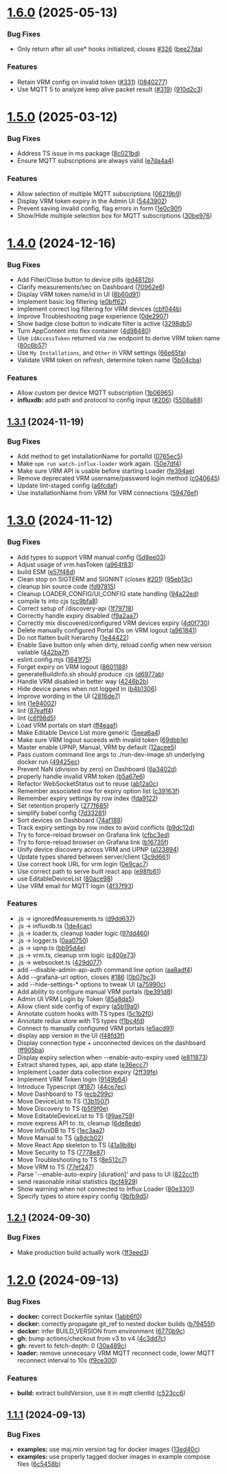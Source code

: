 # [1.6.0](https://github.com/victronenergy/venus-influx-loader/compare/1.5.0...1.6.0) (2025-05-13)


### Bug Fixes

* Only return after all use* hooks initialized, closes [#326](https://github.com/victronenergy/venus-influx-loader/issues/326) ([bee27da](https://github.com/victronenergy/venus-influx-loader/commit/bee27da9300a34e9003f839624b2e8753b5c2b23))


### Features

* Retain VRM config on invalid token ([#331](https://github.com/victronenergy/venus-influx-loader/issues/331)) ([0840277](https://github.com/victronenergy/venus-influx-loader/commit/08402776e13540e327a33d20889afec63737169f))
* Use MQTT 5 to analyze keep alive packet result ([#319](https://github.com/victronenergy/venus-influx-loader/issues/319)) ([910d2c3](https://github.com/victronenergy/venus-influx-loader/commit/910d2c313da7318b1fa337a7326556090855d727))

# [1.5.0](https://github.com/victronenergy/venus-influx-loader/compare/1.4.0...1.5.0) (2025-03-12)


### Bug Fixes

* Address TS issue in ms package ([8c021bd](https://github.com/victronenergy/venus-influx-loader/commit/8c021bd0caf0ec9321ea58fd6be1e423f280f1cf))
* Ensure MQTT subscriptions are always valid ([e7da4a4](https://github.com/victronenergy/venus-influx-loader/commit/e7da4a46fa87a2fb07ae495fa81b2d77a8511a70))


### Features

* Allow selection of multiple MQTT subscriptions ([06219b9](https://github.com/victronenergy/venus-influx-loader/commit/06219b9f16da826fb902bbb733695205beca54f5))
* Display VRM token expiry in the Admin UI ([5443902](https://github.com/victronenergy/venus-influx-loader/commit/5443902404624b5a962385fc2872c7a9c6eca975))
* Prevent saving invalid config, flag errors in form ([1e0c90f](https://github.com/victronenergy/venus-influx-loader/commit/1e0c90f96228f6f1c13ea1459c34522c64ee2882))
* Show/Hide multiple selection box for MQTT subscriptions ([30be976](https://github.com/victronenergy/venus-influx-loader/commit/30be976a0e75d5df2f1a27dedaabc1f2e54d54fc))

# [1.4.0](https://github.com/victronenergy/venus-influx-loader/compare/1.3.1...1.4.0) (2024-12-16)


### Bug Fixes

* Add Filter/Close button to device pills ([ed4812b](https://github.com/victronenergy/venus-influx-loader/commit/ed4812beb8ac39ed18a3a22531059a9a1a5d53b7))
* Clarify measurements/sec on Dashboard ([70962e6](https://github.com/victronenergy/venus-influx-loader/commit/70962e6d1402b9af21891535f8af8d592ad50376))
* Display VRM token name/id in UI ([8b60d91](https://github.com/victronenergy/venus-influx-loader/commit/8b60d91205a1d43a39d316a45a8d7ff78439f0c3))
* Implement basic log filtering ([e0bff62](https://github.com/victronenergy/venus-influx-loader/commit/e0bff62b0a5d7c1d35c5a132be7d50327c03d254))
* Implement correct log filtering for VRM devices ([cbf044b](https://github.com/victronenergy/venus-influx-loader/commit/cbf044b7518eac668e00106bb553dd802aa2e2ab))
* Improve Troubleshooting page experience ([0de2907](https://github.com/victronenergy/venus-influx-loader/commit/0de290743b43ad66e36d3278c9f205a9624f1d00))
* Show badge close button to indicate filter is active ([3298db5](https://github.com/victronenergy/venus-influx-loader/commit/3298db5c723d9dff355ad8506f795f3c86fb94fd))
* Turn AppContent into flex container ([4d98480](https://github.com/victronenergy/venus-influx-loader/commit/4d98480a0e56cf5af17e1a1358e63e8dca02103f))
* Use `idAccessToken` returned via `/me` endpoint to derive VRM token name ([80c6b57](https://github.com/victronenergy/venus-influx-loader/commit/80c6b578147ebb4ae3299a132164b92752701fc2))
* Use `My Installations`, and `Other` in VRM settings ([66e65fa](https://github.com/victronenergy/venus-influx-loader/commit/66e65fa973d1ea8685cce2700937c1dc2dee548f))
* Validate VRM token on refresh, determine token name ([5b04cba](https://github.com/victronenergy/venus-influx-loader/commit/5b04cbaf92b52fa2f51dabcce9b52be116b1beb8))


### Features

* Allow custom per device MQTT subscription ([1b06965](https://github.com/victronenergy/venus-influx-loader/commit/1b0696562d0fb28e40030a30ee6467b3c39f161c))
* **influxdb:** add path and protocol to config input ([#206](https://github.com/victronenergy/venus-influx-loader/issues/206)) ([5508a88](https://github.com/victronenergy/venus-influx-loader/commit/5508a88c7944138c6040edfbbebbb5d40edd0b36))

## [1.3.1](https://github.com/victronenergy/venus-influx-loader/compare/1.3.0...1.3.1) (2024-11-19)


### Bug Fixes

* Add method to get installationName for portalId ([0765ec5](https://github.com/victronenergy/venus-influx-loader/commit/0765ec5b3c2743e0487c969457acb025833619fd))
* Make `npm run watch-influx-loader` work again. ([50e7df4](https://github.com/victronenergy/venus-influx-loader/commit/50e7df4d7bf1e38623d22d5ee01eef7795316bae))
* Make sure VRM API is usable before starting Loader ([fe394ae](https://github.com/victronenergy/venus-influx-loader/commit/fe394aeb5198184a4f5d990db7d263e1ab166b4b))
* Remove deprecated VRM username/password login method ([c040645](https://github.com/victronenergy/venus-influx-loader/commit/c04064596f28058ace4b2d35d8908b8179542247))
* Update lint-staged config ([a6fcdaf](https://github.com/victronenergy/venus-influx-loader/commit/a6fcdaf2709c3dc21ece3daafc56d48a50ebee24))
* Use installationName from VRM for VRM connections ([59476ef](https://github.com/victronenergy/venus-influx-loader/commit/59476ef758b11621957dec2d60618091341e4cd3))

# [1.3.0](https://github.com/victronenergy/venus-influx-loader/compare/1.2.1...1.3.0) (2024-11-12)


### Bug Fixes

* Add types to support VRM manual config ([5d8ee03](https://github.com/victronenergy/venus-influx-loader/commit/5d8ee03c795118a5353b1a2229e19271241a8156))
* Adjust usage of vrm.hasToken ([a964f83](https://github.com/victronenergy/venus-influx-loader/commit/a964f8373de4956aae4759ece7cce1398c811a8e))
* build ESM ([e57f48d](https://github.com/victronenergy/venus-influx-loader/commit/e57f48dbadc38289d1ccc649f0dcc554879e31d3))
* Clean stop on SIGTERM and SIGNINT (closes [#201](https://github.com/victronenergy/venus-influx-loader/issues/201)) ([95eb13c](https://github.com/victronenergy/venus-influx-loader/commit/95eb13c8f72a1272a312aeda77aad1c3e8873f30))
* cleanup bin source code ([fd97815](https://github.com/victronenergy/venus-influx-loader/commit/fd978153306874a3502ae8f0856cca3ceae4197c))
* Cleanup LOADER_CONFIG/UI_CONFIG state handling ([94a22ed](https://github.com/victronenergy/venus-influx-loader/commit/94a22ed81882f3bff6baf2df6a6e1df002aaa332))
* compile ts into cjs ([cc9bfa8](https://github.com/victronenergy/venus-influx-loader/commit/cc9bfa8d958a096974f815e5a420202235b83d41))
* Correct setup of /discovery-api ([1f79718](https://github.com/victronenergy/venus-influx-loader/commit/1f79718ebae6eb7ba45a7fbe37f78c07251bc65c))
* Correctly handle expiry disabled ([f9a2aa7](https://github.com/victronenergy/venus-influx-loader/commit/f9a2aa7326f4c5ce5723eba8e78ceb60d5a5e17a))
* Correctly mix discovered/configured VRM devices expiry ([4d0f730](https://github.com/victronenergy/venus-influx-loader/commit/4d0f730b899787904cfcbd0cc2fd18b258c4cb14))
* Delete manually configured Portal IDs on VRM logout ([a961841](https://github.com/victronenergy/venus-influx-loader/commit/a961841c7e438ba563e38731079829c0b411a92a))
* Do not flatten built hierarchy ([1e44422](https://github.com/victronenergy/venus-influx-loader/commit/1e44422401873dc4216213dd9330c5122be359d8))
* Enable Save button only when dirty, reload config when new version vailable ([442ba7f](https://github.com/victronenergy/venus-influx-loader/commit/442ba7f2706e449122ce877a78b283ed27d21bb6))
* eslint.config.mjs ([1641f75](https://github.com/victronenergy/venus-influx-loader/commit/1641f7544ab2754b05bf7ccdf4880ba1ea31683f))
* Forget expiry on VRM logout ([8601188](https://github.com/victronenergy/venus-influx-loader/commit/8601188b49a941bf9e53dbb50d86423c402b35e0))
* generateBuildInfo.sh should produce .cjs ([d6977ab](https://github.com/victronenergy/venus-influx-loader/commit/d6977ab40c9dccaf4dd5e59f3140bb8f5e49699e))
* Handle VRM disabled in better way ([4246b2b](https://github.com/victronenergy/venus-influx-loader/commit/4246b2be024917035a9dfd469a3518a293d9f2b0))
* Hide device panes when not logged in ([b4b1306](https://github.com/victronenergy/venus-influx-loader/commit/b4b1306013a6f324cf5006a5a65cc3fa5d318b8b))
* Improve wording in the UI ([2816de7](https://github.com/victronenergy/venus-influx-loader/commit/2816de74f2d50ca6d17b06533253b43c3f96d877))
* lint ([1e94002](https://github.com/victronenergy/venus-influx-loader/commit/1e94002ce1998a92004c9b7d618ee1e35b2850f0))
* lint ([87eaff4](https://github.com/victronenergy/venus-influx-loader/commit/87eaff45b41c0b0404f3b7ce14fa89616b7a5ee9))
* lint ([c6f98d5](https://github.com/victronenergy/venus-influx-loader/commit/c6f98d53c241584d6dd96f99eafe278c8783f8de))
* Load VRM portals on start ([ff4eaaf](https://github.com/victronenergy/venus-influx-loader/commit/ff4eaaf36290a110430b2a128764a06eb518ed42))
* Make Editable Device List more generic ([5eea6a4](https://github.com/victronenergy/venus-influx-loader/commit/5eea6a4ee21ed67218e9fd28177f78e69f4b7cbf))
* Make sure VRM logout suceeds with invalid token ([69dbb1e](https://github.com/victronenergy/venus-influx-loader/commit/69dbb1e268bbfb14b6d158ef0e490c3c8f293bad))
* Master enable UPNP, Manual, VRM by default ([12acee5](https://github.com/victronenergy/venus-influx-loader/commit/12acee501d2274f4cc4de5b10e4b21f6ee7c6ef4))
* Pass custom command line args to ./run-dev-image.sh underlying docker run ([49425ec](https://github.com/victronenergy/venus-influx-loader/commit/49425ecf0b59ff4c0adb4c606e0acbdb79bec7b8))
* Prevent NaN (division by zero) on Dashboard ([6a3402d](https://github.com/victronenergy/venus-influx-loader/commit/6a3402d5351429776ec9614f979a56e33efbc962))
* properly handle invalid VRM token ([b5a67e6](https://github.com/victronenergy/venus-influx-loader/commit/b5a67e6f67715e4258e720e0a90eb8f9e91f9b37))
* Refactor WebSocketStatus out to reuse ([ab12a0c](https://github.com/victronenergy/venus-influx-loader/commit/ab12a0c646b23cd3d5446b8359243c3a3147e2bb))
* Remember associated row for expiry option list ([c39163f](https://github.com/victronenergy/venus-influx-loader/commit/c39163fde8fb92d126176c1f1eb3887ef8108c96))
* Remember expiry settings by row index ([fda9122](https://github.com/victronenergy/venus-influx-loader/commit/fda91220e0e8d09a57734ae88184c2b1d0b7c3cd))
* Set retention properly ([277f685](https://github.com/victronenergy/venus-influx-loader/commit/277f6859b218597e5413ce762155b28dcde11df0))
* simplify babel config ([7d33281](https://github.com/victronenergy/venus-influx-loader/commit/7d332814bb209376c427f6e3f1875a95e53ea208))
* Sort devices on Dashboard ([74af188](https://github.com/victronenergy/venus-influx-loader/commit/74af188fe0a0d0b5f657a675497eedc4d39418a3))
* Track expiry settings by row index to avoid conflicts ([b9dc12d](https://github.com/victronenergy/venus-influx-loader/commit/b9dc12dae63459aa08017e30fd62b8125374400e))
* Try to force-reload browser on Grafana link ([cfbc3ed](https://github.com/victronenergy/venus-influx-loader/commit/cfbc3ed66fec58cd4bca33be42178619245d3b97))
* Try to force-reload browser on Grafana link ([b16735f](https://github.com/victronenergy/venus-influx-loader/commit/b16735fb810c301b7a56ce86402f3f4760d6ac9c))
* Unify device discovery across VRM and UPNP ([a123894](https://github.com/victronenergy/venus-influx-loader/commit/a123894ea2703865343146e3b1df6f696374bb4a))
* Update types shared between server/client ([3c9d661](https://github.com/victronenergy/venus-influx-loader/commit/3c9d6610e2eadfea272504e6ab5a422e40341291))
* Use correct hook URL for vrm login ([0e9cac7](https://github.com/victronenergy/venus-influx-loader/commit/0e9cac7f1858727e5c98fc69121145239fd7d18b))
* Use correct path to serve built react app ([e98fb61](https://github.com/victronenergy/venus-influx-loader/commit/e98fb614d91f225b3862f8937a5b96fe402891ee))
* use EditableDeviceList ([80ace98](https://github.com/victronenergy/venus-influx-loader/commit/80ace98a0089d047aaaeeab9771baa337117602d))
* Use VRM email for MQTT login ([4f37f93](https://github.com/victronenergy/venus-influx-loader/commit/4f37f93c6b1ff9d601e13c34d5bf862258692c03))


### Features

* .js -> ignoredMeasurements.ts ([d9dd637](https://github.com/victronenergy/venus-influx-loader/commit/d9dd6374f982a71edb649a4c8a98c5f77e6e4605))
* .js -> influxdb.ts ([1de4cac](https://github.com/victronenergy/venus-influx-loader/commit/1de4cac08a3c643c1e9f13e1b0dedb814f8164a0))
* .js -> loader.ts, cleanup loader logic ([97dd460](https://github.com/victronenergy/venus-influx-loader/commit/97dd460f562f12bc983d0a3e275cdcbb4a0b881d))
* .js -> logger.ts ([0aa0750](https://github.com/victronenergy/venus-influx-loader/commit/0aa075015eb72184a1cddf521b9ceb48639f8a98))
* .js -> upnp.ts ([bb95d4e](https://github.com/victronenergy/venus-influx-loader/commit/bb95d4e23a65a9bdbcf170e349aa760208ae4989))
* .js -> vrm.ts, cleanup vrm logic ([c400e73](https://github.com/victronenergy/venus-influx-loader/commit/c400e73dae5b8bfc313d36e13bb7f1c42ceab112))
* .js -> websocket.ts ([429d077](https://github.com/victronenergy/venus-influx-loader/commit/429d077288fe6ee29ee2cfba11bc17cc1f7cb0e7))
* add --disable-admin-api-auth command line option ([aa8adf4](https://github.com/victronenergy/venus-influx-loader/commit/aa8adf4f09353cd253b2e7323f6af991fcff0a81))
* Add --grafana-url option, closes [#186](https://github.com/victronenergy/venus-influx-loader/issues/186) ([0b07bc3](https://github.com/victronenergy/venus-influx-loader/commit/0b07bc34f756d3f8e366f359e396d3560a61dc0e))
* add --hide-settings-* options to tweak UI ([a75990c](https://github.com/victronenergy/venus-influx-loader/commit/a75990cedfe008bd70c1a0892573f16e3ec17c0f))
* Add ability to configure manual VRM portals ([be391d8](https://github.com/victronenergy/venus-influx-loader/commit/be391d8dfef4c079260fee0a78468e35e4a2ab6c))
* Admin UI VRM Login by Token ([85a8da5](https://github.com/victronenergy/venus-influx-loader/commit/85a8da53da10488d92938632cc54273f48f6b8f3))
* Allow client side config of expiry ([a5b19a0](https://github.com/victronenergy/venus-influx-loader/commit/a5b19a0dee768e475fb94e6513fc8e8116895376))
* Annotate custom hooks with TS types ([5c1b2f0](https://github.com/victronenergy/venus-influx-loader/commit/5c1b2f07c3628eb052aa10b325cde1c76c1f19e1))
* Annotate redux store with TS types ([f1bc4fd](https://github.com/victronenergy/venus-influx-loader/commit/f1bc4fd197da7909ecea60e81b11d0f42d81e0cb))
* Connect to manually configured VRM portals ([e5acd91](https://github.com/victronenergy/venus-influx-loader/commit/e5acd91b60fffe16ecf5f96906b10a185f640df4))
* display app version in the UI ([f48fd3f](https://github.com/victronenergy/venus-influx-loader/commit/f48fd3f967d170271b896839429ed4274426bd1e))
* Display connection type + unconnected devices on the dashboard ([ff905ba](https://github.com/victronenergy/venus-influx-loader/commit/ff905baafefd761f5a6c58fabe6fbc76e674b5bb))
* Display expiry selection when --enable-auto-expiry used ([e811873](https://github.com/victronenergy/venus-influx-loader/commit/e8118736c87b54236b8e03342b81278c2bf43e14))
* Extract shared types, api, app state ([e36ecc7](https://github.com/victronenergy/venus-influx-loader/commit/e36ecc700d305707714bc98a4b2ca4caabb1f617))
* Implement Loader data collection expiry ([2ff39fe](https://github.com/victronenergy/venus-influx-loader/commit/2ff39febd3cbc8b804bede536a4a250983573fab))
* Implement VRM Token login ([9149b64](https://github.com/victronenergy/venus-influx-loader/commit/9149b645c57b0b5ba9d96f6e6cdc961b512baced))
* Introduce Typescript ([#187](https://github.com/victronenergy/venus-influx-loader/issues/187)) ([44ce7ec](https://github.com/victronenergy/venus-influx-loader/commit/44ce7ec5b0e82d48a4060250340202c17ffd1b8b))
* Move Dashboard to TS ([ecb299c](https://github.com/victronenergy/venus-influx-loader/commit/ecb299c1cc52385c2613de205ec7d7508b98a310))
* Move DeviceList to TS ([13b1507](https://github.com/victronenergy/venus-influx-loader/commit/13b1507552022d1a82db23c7eaf576004c170222))
* Move Discovery to TS ([b5f9f0e](https://github.com/victronenergy/venus-influx-loader/commit/b5f9f0efe22dabca304727e840cb91b3265a2dee))
* Move EditableDeviceList to TS ([99ae759](https://github.com/victronenergy/venus-influx-loader/commit/99ae75965135bb0f73c02a22921f4cde11f0c02a))
* move express API to .ts, cleanup ([6de8ede](https://github.com/victronenergy/venus-influx-loader/commit/6de8ede376125ed72f0ee357606c2f31e50ffc5d))
* Move InfluxDB to TS ([1ec3aa2](https://github.com/victronenergy/venus-influx-loader/commit/1ec3aa25d00f3532f28ddf1573afba21e7ea2827))
* Move Manual to TS ([a8dcb02](https://github.com/victronenergy/venus-influx-loader/commit/a8dcb026c29adba60abae8b00e8ead6c4b1c55a2))
* Move React App skeleton to TS ([41a9b8b](https://github.com/victronenergy/venus-influx-loader/commit/41a9b8bbd035a40ca936c45f3706fd4e1d6c67c1))
* Move Security to TS ([7778e87](https://github.com/victronenergy/venus-influx-loader/commit/7778e8734861d7efa3bc2db6e93bb3b242686f97))
* Move Troubleshooting to TS ([8e512c7](https://github.com/victronenergy/venus-influx-loader/commit/8e512c7d6b69aafb565158f60b0ccc729c759379))
* Move VRM to TS ([77ef247](https://github.com/victronenergy/venus-influx-loader/commit/77ef2475c7b6bf7eeec54f3e2abcbebc3e2913f1))
* Parse '--enable-auto-expiry [duration]' and pass to UI ([822cc1f](https://github.com/victronenergy/venus-influx-loader/commit/822cc1fe6c2c1759a204acf0c39849e6ad3fddbd))
* send reasonable initial statistics ([bcf4929](https://github.com/victronenergy/venus-influx-loader/commit/bcf492901975f960d3823aec8d422d86e8dccfd2))
* Show warning when not connected to Influx Loader ([80e3301](https://github.com/victronenergy/venus-influx-loader/commit/80e3301cdeb905df78c21ec3215ec1bdf4683b42))
* Specify types to store expiry config ([9bfb9d5](https://github.com/victronenergy/venus-influx-loader/commit/9bfb9d5fc9a1e7c2eaea9fa609f5007d57959a07))

## [1.2.1](https://github.com/victronenergy/venus-influx-loader/compare/1.2.0...1.2.1) (2024-09-30)


### Bug Fixes

* Make production build actually work ([1f3eed3](https://github.com/victronenergy/venus-influx-loader/commit/1f3eed354b7d91b89858091973b9e5dc6d9c85bc))

# [1.2.0](https://github.com/victronenergy/venus-influx-loader/compare/1.1.0...1.2.0) (2024-09-13)


### Bug Fixes

* **docker:** correct Dockerfile syntax ([1abb6f0](https://github.com/victronenergy/venus-influx-loader/commit/1abb6f0ee5fb5695b4d10faa56a2988d2ecb3773))
* **docker:** correctly propagate git_ref to nested docker builds ([b79455f](https://github.com/victronenergy/venus-influx-loader/commit/b79455fcf87f8ca3b40d0e84df0d279c44054d10))
* **docker:** infer BUILD_VERSION from environment ([6770b9c](https://github.com/victronenergy/venus-influx-loader/commit/6770b9c9b199cf77609f9f75e5e149f5d752ca41))
* **gh:** bump actions/checkout from v3 to v4 ([4c3dd7c](https://github.com/victronenergy/venus-influx-loader/commit/4c3dd7c7f3cd576098d11ef6516a5ba4584a0a4a))
* **gh:** revert to fetch-depth: 0 ([30a489c](https://github.com/victronenergy/venus-influx-loader/commit/30a489c956076e5c63bea1ec82485aa2983acc2a))
* **loader:** remove unnecesary VRM MQTT reconnect code, lower MQTT reconnect interval to 10s ([f9ce300](https://github.com/victronenergy/venus-influx-loader/commit/f9ce300f5141801198ca55af72e4e7df48065179))


### Features

* **build:** extract buildVersion, use it in mqtt clientId ([c523cc6](https://github.com/victronenergy/venus-influx-loader/commit/c523cc6ca31e15ac26001e34915fd58fafeca408))

## [1.1.1](https://github.com/victronenergy/venus-grafana/compare/1.1.0...1.1.1) (2024-09-13)


### Bug Fixes

* **examples:** use maj.min version tag for docker images ([13ed40c](https://github.com/victronenergy/venus-grafana/commit/13ed40cf3b034a3d7288d6b62c3fe121184b0713))
* **examples:** use properly tagged docker images in example compose files ([6c5458b](https://github.com/victronenergy/venus-grafana/commit/6c5458b435e43acda554a8cad8efa62e264c3775))
